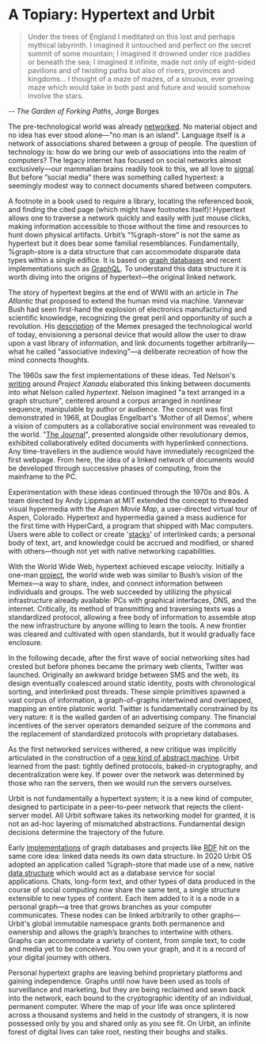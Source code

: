 # A Topiary: Hypertext and Urbit


> Under the trees of England I meditated on this lost and perhaps mythical labyrinth. I imagined it untouched and perfect on the secret summit of some mountain; I imagined it drowned under rice paddies or beneath the sea; I imagined it infinite, made not only of eight-sided pavilions and of twisting paths but also of rivers, provinces and kingdoms... I thought of a maze of mazes, of a sinuous, ever growing maze which would take in both past and future and would somehow involve the stars.


-- *The Garden of Forking Paths*, Jorge Borges




	 	 	 	
The pre-technological world was already [networked](https://en.wikipedia.org/wiki/Indra%27s_net). No material object and no idea has ever stood alone—"no man is an island". Language itself is a network of associations shared between a group of people. The question of technology is: how do we bring our web of associations into the realm of computers? The legacy internet has focused on social networks almost exclusively—our mammalian brains readily took to this, we all love to [signal](https://conversationswithtyler.com/episodes/robin-hanson/). But before “social media” there was something called hypertext: a seemingly modest way to connect documents shared between computers.

A footnote in a book used to require a library, locating the referenced book, and finding the cited page (which might have footnotes itself)! Hypertext allows one to traverse a network quickly and easily with just mouse clicks, making information accessible to those without the time and resources to hunt down physical artifacts. Urbit’s “%graph-store” is not the same as hypertext but it does bear some familial resemblances. Fundamentally, %graph-store is a data structure that can accommodate disparate data types within a single edifice. It is based on [graph databases](https://en.wikipedia.org/wiki/Graph_database) and recent implementations such as [GraphQL](https://graphql.org/). To understand this data structure it is worth diving into the origins of hypertext—the original linked network.

The story of hypertext begins at the end of WWII with an article in *The Atlantic* that proposed to extend the human mind via machine. Vannevar Bush had seen first-hand the explosion of electronics manufacturing and scientific knowledge, recognizing the great peril and opportunity of such a revolution. His [description](https://www.theatlantic.com/magazine/archive/1945/07/as-we-may-think/303881/) of the Memex presaged the technological world of today, envisioning a personal device that would allow the user to draw upon a vast library of information, and link documents together arbitrarily—what he called "associative indexing"—a deliberate recreation of how the mind connects thoughts.


The 1960s saw the first implementations of these ideas. Ted Nelson's [writing](https://archive.org/details/SelectedPapers1977/page/n15/mode/2up) around *Project Xanadu* elaborated this linking between documents into what Nelson called *hypertext*. Nelson imagined "a text arranged in a graph structure", centered around a corpus arranged in nonlinear sequence, manipulable by author or audience. The concept was first demonstrated in 1968, at Douglas Engelbart's 'Mother of all Demos', where a vision of computers as a collaborative social environment was revealed to the world. "[The Journal](https://www.dougengelbart.org/content/view/137/#7)", presented alongside other revolutionary demos, exhibited collaboratively edited documents with hyperlinked connections. Any time-travellers in the audience would have immediately recognized the first webpage. From here, the idea of a linked network of documents would be developed through successive phases of computing, from the mainframe to the PC.
 

Experimentation with these ideas continued through the 1970s and 80s. A team directed by Andy Lippman at MIT extended the concept to threaded visual hypermedia with the *Aspen Movie Map*, a user-directed virtual tour of Aspen, Colorado. Hypertext and hypermedia gained a mass audience for the first time with HyperCard, a program that shipped with Mac computers. Users were able to collect or create '[stacks](https://archive.org/details/hypercardstacks
)' of interlinked cards; a personal body of text, art, and knowledge could be accrued and modified, or shared with others—though not yet with native networking capabilities. 


With the World Wide Web, hypertext achieved escape velocity. Initially a one-man [project](http://info.cern.ch/hypertext/WWW/TheProject.html), the world wide web was similar to Bush’s vision of the Memex—a way to share, index, and connect information between individuals and groups. The web succeeded by utilizing the physical infrastructure already available: PCs with graphical interfaces, DNS, and the internet. Critically, its method of transmitting and traversing texts was a standardized protocol, allowing a free body of information to assemble atop the new infrastructure by anyone willing to learn the tools. A new frontier was cleared and cultivated with open standards, but it would gradually face enclosure.


In the following decade, after the first wave of social networking sites had crested but before phones became the primary web clients, Twitter was launched. Originally an awkward bridge between SMS and the web, its design eventually coalesced around static identity, posts with chronological sorting, and interlinked post threads. These simple primitives spawned a vast corpus of information, a graph-of-graphs intertwined and overlapped, mapping an entire platonic world. Twitter is fundamentally constrained by its very nature: it is the walled garden of an advertising company. The financial incentives of the server operators demanded seizure of the commons and the replacement of standardized protocols with proprietary databases.


As the first networked services withered, a new critique was implicitly articulated in the construction of a [new kind of abstract machine](https://moronlab.blogspot.com/2010/01/urbit-functional-programming-from.html). Urbit learned from the past: tightly defined protocols, baked-in cryptography, and decentralization were key. If power over the network was determined by those who ran the servers, then we would run the servers ourselves. 


Urbit is not fundamentally a hypertext system; it is a new kind of computer, designed to participate in a peer-to-peer network that rejects the client-server model. All Urbit software takes its networking model for granted, it is not an ad-hoc layering of mismatched abstractions. Fundamental design decisions determine the trajectory of the future.


Early [implementations](https://en.wikipedia.org/wiki/Neo4j) of graph databases and projects like [RDF](https://en.wikipedia.org/wiki/Resource_Description_Framework) hit on the same core idea: linked data needs its own data structure. In 2020 Urbit OS adopted an application called %graph-store that made use of a new, native [data structure](https://docs.google.com/document/d/1-Gwfg442kV3cdfG7NnWPEf2TMa3uLUTAKkZD70ALZkE/edit) which would act as a database service for social applications. Chats, long-form text, and other types of data produced in the course of social computing now share the same tent, a single structure extensible to new types of content. Each item added to it is a node in a personal graph—a tree that grows branches as your computer communicates. These nodes can be linked arbitrarily to other graphs—Urbit's global immutable namespace grants both permanence and ownership and allows the graph’s branches to intertwine with others. Graphs can accommodate a variety of content, from simple text, to code and media yet to be conceived. You own your graph, and it is a record of your digital journey with others.


Personal hypertext graphs are leaving behind proprietary platforms and gaining independence. Graphs until now have been used as tools of surveillance and marketing, but they are being reclaimed and sewn back into the network, each bound to the cryptographic identity of an individual, permanent computer. Where the map of your life was once splintered across a thousand systems and held in the custody of strangers, it is now possessed only by you and shared only as you see fit. On Urbit, an infinite forest of digital lives can take root, nesting their boughs and stalks.



